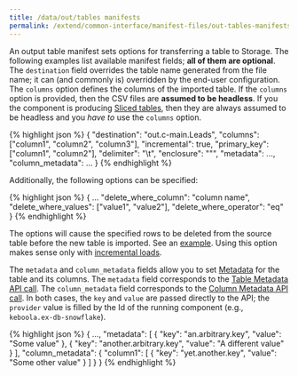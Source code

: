 ```yaml
---
title: /data/out/tables manifests
permalink: /extend/common-interface/manifest-files/out-tables-manifests/
---
```


An output table manifest sets options for transferring a table to Storage. The following examples list available
manifest fields; **all of them are optional**. The `destination` field overrides the table name generated
from the file name; it can (and commonly is) overridden by the end-user configuration. The `columns` option defines
the columns of the imported table. If the `columns` option is provided, then the CSV files are **assumed to be headless**.
If you the component is producing [Sliced tables](/extend/common-interface/folders/#sliced-tables), then they are always
assumed to be headless and you *have to* use the `columns` option.

{% highlight json %}
{
  "destination": "out.c-main.Leads",
  "columns": ["column1", "column2", "column3"],
  "incremental": true,
  "primary_key": ["column1", "column2"],
  "delimiter": "\t",
  "enclosure": "\"",
  "metadata": ...,
  "column_metadata": ...
}
{% endhighlight %}

Additionally, the following options can be specified:

{% highlight json %}
{
  ...
  "delete_where_column": "column name",
  "delete_where_values": ["value1", "value2"],
  "delete_where_operator": "eq"
}
{% endhighlight %}

The options will cause the specified rows to be deleted from the source table before the new
table is imported. See an [example](/extend/common-interface/config-file/#output-mapping---delete-rows).
Using this option makes sense only with [incremental loads](/extend/generic-extractor/incremental/).

The `metadata` and `column_metadata` fields allow you to set
[Metadata](https://keboola.docs.apiary.io/#reference/metadata) for the table and its columns.
The `metadata` field corresponds to the [Table Metadata API call](https://keboola.docs.apiary.io/#reference/metadata/table-metadata/create-or-update).
The `column_metadata` field corresponds to the [Column Metadata API call](https://keboola.docs.apiary.io/#reference/metadata/column-metadata/create-or-update).
In both cases, the `key` and `value` are passed directly to the API; the `provider` value is
filled by the Id of the running component (e.g., `keboola.ex-db-snowflake`).

{% highlight json %}
{
  ...,
  "metadata": [
    {
      "key": "an.arbitrary.key",
      "value": "Some value"
    },
    {
      "key": "another.arbitrary.key",
      "value": "A different value"
    }
  ],
  "column_metadata": {
    "column1": [
      {
        "key": "yet.another.key",
        "value": "Some other value"
      }
    ]
  }
}
{% endhighlight %}
